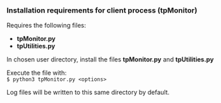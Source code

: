 ### Installation requirements for client process (tpMonitor)
Requires the following files:
- **tpMonitor.py**
- **tpUtilities.py** 

In chosen user directory, install the files **tpMonitor.py** and **tpUtilities.py**  

Execute the file with:  
`$ python3 tpMonitor.py <options>`

Log files will be written to this same directory by default.
